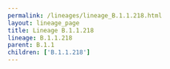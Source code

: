 ```yaml
---
permalink: /lineages/lineage_B.1.1.218.html
layout: lineage_page
title: Lineage B.1.1.218
lineage: B.1.1.218
parent: B.1.1
children: ['B.1.1.218']
---
```

